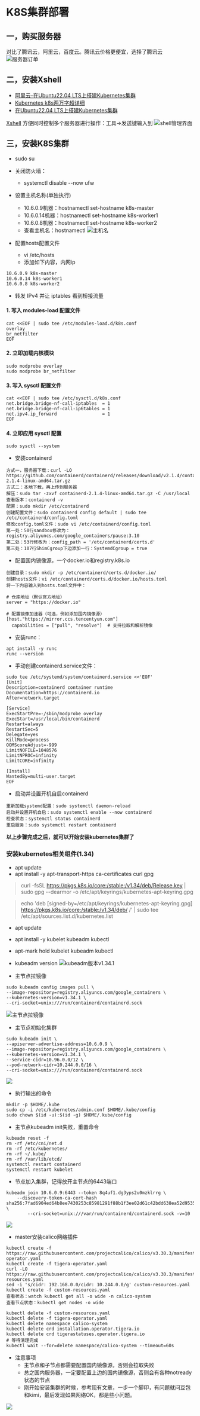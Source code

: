 # K8S集群部署

## 一，购买服务器

对比了腾讯云，阿里云，百度云。腾讯云价格更便宜，选择了腾讯云
![服务器订单](images/服务器订单.png)

## 二，安装Xshell

- [阿里云-在Ubuntu22.04 LTS上搭建Kubernetes集群](https://developer.aliyun.com/article/1445670)
- [Kubernetes k8s两万字超详细](https://blog.csdn.net/m0_53928179/article/details/139068769)
- [在Ubuntu22.04 LTS上搭建Kubernetes集群](https://blog.csdn.net/m0_51510236/article/details/136329885)

[Xshell](https://www.xshell.com/zh/free-for-home-school/)
方便同时控制多个服务器进行操作：工具->发送键输入到
![shell管理界面](images/xshell.png)

## 三，安装K8S集群

- sudo su
- 关闭防火墙：
    - systemctl disable --now ufw
- 设置主机名称(单独执行)
    - 10.6.0.9机器：hostnamectl set-hostname k8s-master
    - 10.6.0.14机器：hostnamectl set-hostname k8s-worker1
    - 10.6.0.8机器：hostnamectl set-hostname k8s-worker2
    - 查看主机名：hostnamectl
      ![主机名](images/hostname.png)

- 配置hosts配置文件
    - vi /etc/hosts
    - 添加如下内容，内网ip

```
10.6.0.9 k8s-master
10.6.0.14 k8s-worker1
10.6.0.8 k8s-worker2
```

- 转发 IPv4 并让 iptables 看到桥接流量

#### 1. 写入 modules-load 配置文件

```
cat <<EOF | sudo tee /etc/modules-load.d/k8s.conf
overlay
br_netfilter
EOF
```

#### 2. 立即加载内核模块

```
sudo modprobe overlay
sudo modprobe br_netfilter
```

#### 3. 写入 sysctl 配置文件

```
cat <<EOF | sudo tee /etc/sysctl.d/k8s.conf
net.bridge.bridge-nf-call-iptables  = 1
net.bridge.bridge-nf-call-ip6tables = 1
net.ipv4.ip_forward                 = 1
EOF
```

#### 4. 立即应用 sysctl 配置

```
sudo sysctl --system
```

- 安装containerd

```
方式一，服务器下载：curl -LO https://github.com/containerd/containerd/releases/download/v2.1.4/containerd-2.1.4-linux-amd64.tar.gz
方式二：本地下载，再上传到服务器
解压：sudo tar -zxvf containerd-2.1.4-linux-amd64.tar.gz -C /usr/local
查看版本：containerd -v
配置：sudo mkdir /etc/containerd
创建配置文件：sudo containerd config default | sudo tee /etc/containerd/config.toml
修改config.toml文件：sudo vi /etc/containerd/config.toml
第一处：50行sandbox修改为：registry.aliyuncs.com/google_containers/pause:3.10
第二处：53行修改为：config_path = '/etc/containerd/certs.d'
第三处：107行ShimCgroup下边添加一行：SystemdCgroup = true
```

- 配置国内镜像源，一个docker.io和registry.k8s.io

```
创建目录：sudo mkdir -p /etc/containerd/certs.d/docker.io/
创建hosts文件：vi /etc/containerd/certs.d/docker.io/hosts.toml
将一下内容输入到hosts.toml文件中：
```

```
# 仓库地址（默认官方地址）
server = "https://docker.io"

# 配置镜像加速器（可选，例如添加国内镜像源）
[host."https://mirror.ccs.tencentyun.com"]
  capabilities = ["pull", "resolve"]  # 支持拉取和解析镜像
```

- 安装runc：

```
apt install -y runc
runc --version
```

- 手动创建containerd.service文件：

```
sudo tee /etc/systemd/system/containerd.service <<'EOF'
[Unit]
Description=containerd container runtime
Documentation=https://containerd.io
After=network.target

[Service]
ExecStartPre=-/sbin/modprobe overlay
ExecStart=/usr/local/bin/containerd
Restart=always
RestartSec=5
Delegate=yes
KillMode=process
OOMScoreAdjust=-999
LimitNOFILE=1048576
LimitNPROC=infinity
LimitCORE=infinity

[Install]
WantedBy=multi-user.target
EOF
```

- 启动并设置开机自启containerd

```
重新加载systemd配置：sudo systemctl daemon-reload
启动并设置开机自启：sudo systemctl enable --now containerd
检查状态：systemctl status containerd
重启服务：sudo systemctl restart containerd
```

**以上步骤完成之后，就可以开始安装kubernetes集群了**

### 安装kubernetes相关组件(1.34)

- apt update
- apt install -y apt-transport-https ca-certificates curl gpg

> curl -fsSL https://pkgs.k8s.io/core:/stable:/v1.34/deb/Release.key | sudo gpg --dearmor -o
> /etc/apt/keyrings/kubernetes-apt-keyring.gpg

> echo 'deb [signed-by=/etc/apt/keyrings/kubernetes-apt-keyring.gpg] https://pkgs.k8s.io/core:/stable:/v1.34/deb/ /' |
> sudo tee /etc/apt/sources.list.d/kubernetes.list

- apt update
- apt install -y kubelet kubeadm kubectl
- apt-mark hold kubelet kubeadm kubectl
- kubeadm version
  ![kubeadm版本v1.34.1](images/kubeadm.png)


- 主节点拉镜像

```
sudo kubeadm config images pull \
--image-repository=registry.aliyuncs.com/google_containers \
--kubernetes-version=v1.34.1 \
--cri-socket=unix:///run/containerd/containerd.sock
```

![主节点拉镜像](images/主节点拉镜像.png)

- 主节点初始化集群

```
sudo kubeadm init \
--apiserver-advertise-address=10.6.0.9 \
--image-repository=registry.aliyuncs.com/google_containers \
--kubernetes-version=v1.34.1 \
--service-cidr=10.96.0.0/12 \
--pod-network-cidr=10.244.0.0/16 \
--cri-socket=unix:///run/containerd/containerd.sock
```

![](images/kubeadm_init.png)

- 执行输出的命令

```
mkdir -p $HOME/.kube
sudo cp -i /etc/kubernetes/admin.conf $HOME/.kube/config
sudo chown $(id -u):$(id -g) $HOME/.kube/config
```

- 主节点kubeadm init失败，重置命令

```
kubeadm reset -f
rm -rf /etc/cni/net.d
rm -rf /etc/kubernetes/
rm -rf ~/.kube/
rm -rf /var/lib/etcd/
systemctl restart containerd
systemctl restart kubelet
```

- 节点加入集群，记得放开主节点的6443端口

```
kubeadm join 10.6.0.9:6443 --token 8q4uf1.dg3yps2u0mzklrrg \
	--discovery-token-ca-cert-hash sha256:7fad6904ed64b8ee7430253c85981291f88b1f3ee02d61c42bdd638ea52d9535 \
        --cri-socket=unix:///var/run/containerd/containerd.sock -v=10
```

![](images/子节点加入集群.png)

- master安装calico网络插件

```
kubectl create -f https://raw.githubusercontent.com/projectcalico/calico/v3.30.3/manifests/tigera-operator.yaml
kubectl create -f tigera-operator.yaml
curl -LO https://raw.githubusercontent.com/projectcalico/calico/v3.30.3/manifests/custom-resources.yaml
sed -i 's/cidr: 192.168.0.0/cidr: 10.244.0.0/g' custom-resources.yaml
kubectl create -f custom-resources.yaml
查看状态：watch kubectl get all -o wide -n calico-system
查看节点状态：kubectl get nodes -o wide
```

```calico清空操作
kubectl delete -f custom-resources.yaml
kubectl delete -f tigera-operator.yaml
kubectl delete namespace calico-system
kubectl delete crd installation.operator.tigera.io
kubectl delete crd tigerastatuses.operator.tigera.io
# 等待清理完成
kubectl wait --for=delete namespace/calico-system --timeout=60s
```

- 注意事项
    - 主节点和子节点都需要配置国内镜像源，否则会拉取失败
    - 总之国内服务器，一定要配置上边的国内镜像源，否则会有各种notready状态的节点
    - 刚开始安装集群的时候，参考现有文章，一步一个脚印，有问题就问豆包和kimi，最后发现如果网络OK，都是些小问题。

![](images/集群安装成功.png)



